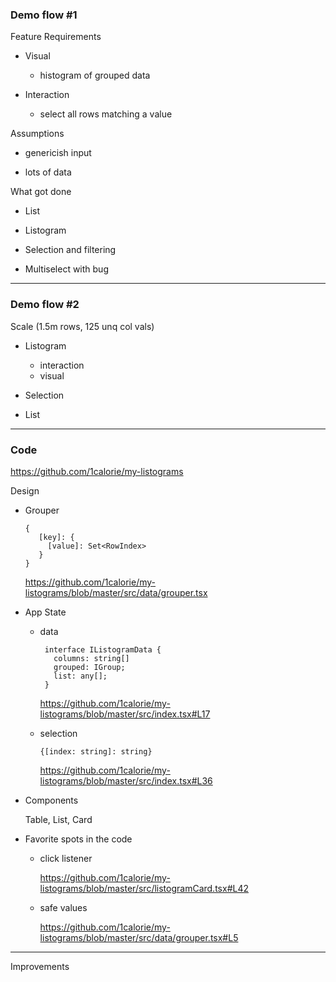 ### Demo flow #1

Feature Requirements

  - Visual

    - histogram of grouped data

  - Interaction

    - select all rows matching a value

Assumptions

  - genericish input

  - lots of data


What got done

- List

- Listogram

- Selection and filtering

- Multiselect with bug


-----------------


### Demo flow #2

Scale
(1.5m rows, 125 unq col vals)

- Listogram

  - interaction
  - visual

- Selection

- List

------------------------------------------------

### Code

https://github.com/1calorie/my-listograms

Design

  - Grouper
    ```
    {
       [key]: {
         [value]: Set<RowIndex>
       }
    }
    ```
    https://github.com/1calorie/my-listograms/blob/master/src/data/grouper.tsx

  - App State

      - data
        ```
         interface IListogramData {
           columns: string[]
           grouped: IGroup;
           list: any[];
         }
         ```
         https://github.com/1calorie/my-listograms/blob/master/src/index.tsx#L17

      - selection
         ```
         {[index: string]: string}
         ```

         https://github.com/1calorie/my-listograms/blob/master/src/index.tsx#L36

  - Components

     Table, List, Card
  - Favorite spots in the code
     - click listener

        https://github.com/1calorie/my-listograms/blob/master/src/listogramCard.tsx#L42
     - safe values

       https://github.com/1calorie/my-listograms/blob/master/src/data/grouper.tsx#L5

-----------------------

Improvements

